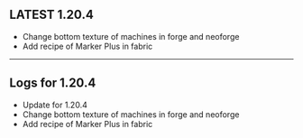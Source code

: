 ## LATEST 1.20.4

* Change bottom texture of machines in forge and neoforge
* Add recipe of Marker Plus in fabric

---

## Logs for 1.20.4

* Update for 1.20.4
* Change bottom texture of machines in forge and neoforge
* Add recipe of Marker Plus in fabric
